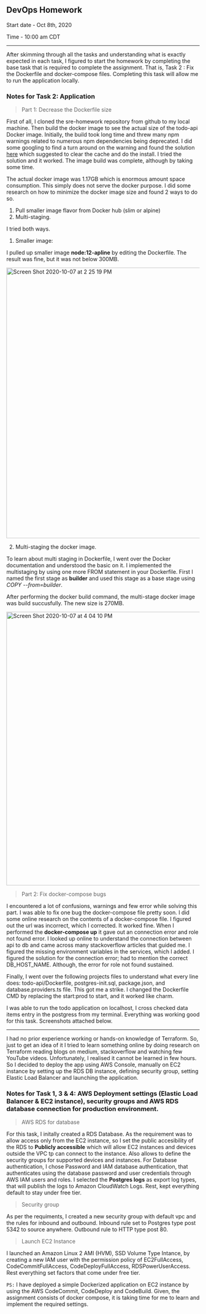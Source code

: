 ## DevOps Homework

Start date - Oct 8th, 2020

Time - 10:00 am CDT

----------------------------------------------
After skimming through all the tasks and understanding what is exactly expected in each task, I figured to start the homework by completing the base task that is required to complete the assignment. That is, Task 2 : Fix the Dockerfile and docker-compose files. Completing this task will allow me to run the application locally. 

### Notes for Task 2: Application

> Part 1: Decrease the Dockerfile size

First of all, I cloned the sre-homework repository from github to my local machine. Then build the docker image to see the actual size of the todo-api Docker image. Initially, the build took long time and threw many npm warnings related to numerous npm dependencies being deprecated. I did some googling to find a turn around on the warning and found the solution [here](https://stackoverflow.com/questions/62754354/npm-install-giving-error-after-so-many-warn) which suggested to clear the cache and do the install. I tried the solution and it worked. The image build was complete, although by taking some time. 

The actual docker image was 1.17GB which is enormous amount space consumption. This simply does not serve the docker purpose. I did some research on how to minimize the docker image size and found 2 ways to do so. 

1. Pull smaller image flavor from Docker hub (slim or alpine)
2. Multi-staging. 

I tried both ways. 

1. Smaller image: 

I pulled up smaller image **node:12-apline** by editing the Dockerfile. The result was fine, but it was not below 300MB.

<img width="706" alt="Screen Shot 2020-10-07 at 2 25 19 PM" src="https://user-images.githubusercontent.com/51350594/95381229-76c63e00-08ad-11eb-91b6-be9bb4f0b430.png">

2. Multi-staging the docker image.

To learn about multi staging in Dockerfile, I went over the Docker documentation and understood the basic on it. I implemented the multistaging by using one more FROM statement in your Dockerfile. First I named the first stage as **builder** and used this stage as a base stage using *COPY --from=builder*.  

After performing the docker build command, the multi-stage docker image was build succusfully. The new size is 270MB. 

<img width="714" alt="Screen Shot 2020-10-07 at 4 04 10 PM" src="https://user-images.githubusercontent.com/51350594/95387929-15a36800-08b7-11eb-813b-1d28d12c1659.png">

> Part 2: Fix docker-compose bugs

I encountered a lot of confusions, warnings and few error while solving this part. I was able to fix one bug the docker-compose file pretty soon. I did some online research on the contents of a docker-compose file. I figured out the url was incorrect, which I corrected. It worked fine. When I performed the **docker-compose up** it gave out an connection error and role not found error. I looked up online to understand the connection between api to db and came across many stackoverflow articles that guided me. I figured the missing environment variables in the services, which I added. I figured the solution for the connection error; had to mention the correct DB_HOST_NAME. Although, the error for role not found sustained. 

Finally, I went over the following projects files to understand what every line does: todo-api/Dockerfile, postgres-init.sql, package.json, and database.providers.ts file. This got me a strike. I changed the Dockerfile CMD by replacing the start:prod to start, and it worked like charm. 

I was able to run the todo application on localhost, I cross checked data items entry in the postgress from my terminal. Everything was working good for this task. Screenshots attached below.

------------------------------

I had no prior experience working or hands-on knowledge of Terraform. So, just to get an idea of it I tried to learn something online by doing research on Terraform reading blogs on medium, stackoverflow and watching few YouTube videos. Unfortunately, I realised it cannot be learned in few hours. So I decided to deploy the app using AWS Console, manually on EC2 instance by setting up the RDS DB instance, defining security group, setting Elastic Load Balancer and launching the application.

### Notes for Task 1, 3 & 4: AWS Deployment settings (Elastic Load Balancer & EC2 instance), security groups and AWS RDS database connection for production environment.

> AWS RDS for database 

For this task, I initally created a RDS Database. As the requirement was to allow access only from the EC2 instance, so I set the public accesibility of the RDS to **Publicly accessible** which will allow EC2 instances and devices outside the VPC tp can connect to the instance. Also allows to define the security groups for supported devices and instances.
For Database authentication, I chose Password and IAM database authentication, that authenticates using the database password and user credentials through AWS IAM users and roles.
I selected the **Postgres logs** as export log types, that will publish the logs to Amazon CloudWatch Logs.
Rest, kept everything default to stay under free tier.

> Security group

As per the requiments, I created a new security group with default vpc and the rules for inbound and outbound. Inbound rule set to Postgres type post 5342 to source anywhere. Outbound rule to HTTP type post 80.

> Launch EC2 Instance

I launched an Amazon Linux 2 AMI (HVM), SSD Volume Type Intance, by creating a new IAM user with the permission policy of EC2FullAccess, CodeCommitFullAccess, CodeDeployFullAccess, RDSPowerUserAccess. Rest everything set factors that come under free tier. 

`PS:` I have deployed a simple Dockerized application on EC2 instance by using the AWS CodeCommit, CodeDeploy and CodeBuild. Given, the assignment consists of docker compose, it is taking time for me to learn and implement the required settings.
